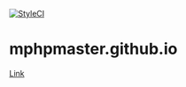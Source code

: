 [![StyleCI](https://github.styleci.io/repos/163724022/shield?branch=master)](https://github.styleci.io/repos/163724022)


# mphpmaster.github.io
[Link](http://mphpmaster.github.io/)
